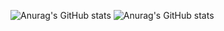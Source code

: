 ![Anurag's GitHub stats](https://github-readme-stats.vercel.app/api?username=gulsher7&show_icons=true&theme=tokyonight) ![Anurag's GitHub stats](https://github-readme-stats.vercel.app/api/top-langs?username=gulsher7&show_icons=true&theme=tokyonight)

